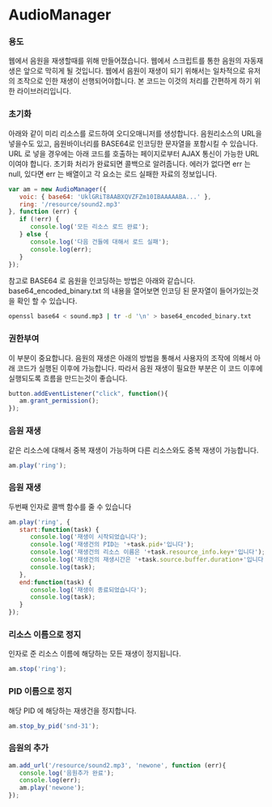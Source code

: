 # AudioManager

### 용도
웹에서 음원을 재생할때를 위해 만들어졌습니다.
웹에서 스크립트를 통한 음원의 자동재생은 앞으로 막히게 될 것입니다.
웹에서 음원이 재생이 되기 위해서는 일차적으로 유저의 조작으로 인한 재생이 선행되어야합니다.
본 코드는 이것의 처리를 간편하게 하기 위한 라이브러리입니다.

### 초기화
아래와 같이 미리 리소스를 로드하여 오디오매니저를 생성합니다.
음원리소스의 URL을 넣을수도 있고, 음원바이너리를 BASE64로 인코딩한 문자열을 포함시킬 수 있습니다.
URL 로 넣을 경우에는 아래 코드를 호출하는 페이지로부터 AJAX 통신이 가능한 URL이여야 합니다.
초기화 처리가 완료되면 콜백으로 알려줍니다. 에러가 없다면 err 는 null, 있다면 err 는 배열이고 각 요소는 로드 실패한 자료의 정보입니다.
```js
var am = new AudioManager({
   voic: { base64: 'UklGRiT8AABXQVZFZm10IBAAAAABA...' },
   ring: '/resource/sound2.mp3'
}, function (err) {
   if (!err) {
      console.log('모든 리소스 로드 완료');
   } else {
      console.log('다음 건들에 대해서 로드 실패');
      console.log(err);
   }
});
```
참고로 BASE64 로 음원을 인코딩하는 방법은 아래와 같습니다.
base64_encoded_binary.txt 의 내용을 열어보면 인코딩 된 문자열이 들어가있는것을 확인 할 수 있습니다.
```bash
openssl base64 < sound.mp3 | tr -d '\n' > base64_encoded_binary.txt
```

### 권한부여
이 부분이 중요합니다.
음원의 재생은 아래의 방법을 통해서 사용자의 조작에 의해서 아래 코드가 실행된 이후에 가능합니다.
따라서 음원 재생이 필요한 부분은 이 코드 이후에 실행되도록 흐름을 만드는것이 좋습니다.
```js
button.addEventListener("click", function(){
   am.grant_permission();
});
```

### 음원 재생
같은 리소스에 대해서 중복 재생이 가능하며 다른 리소스와도 중복 재생이 가능합니다.
```js
am.play('ring');
```

### 음원 재생
두번째 인자로 콜백 함수를 줄 수 있습니다
```js
am.play('ring', {
   start:function(task) {
      console.log('재생이 시작되었습니다');
      console.log('재생건의 PID는 '+task.pid+'입니다');
      console.log('재생건의 리소스 이름은 '+task.resource_info.key+'입니다');
      console.log('재생건의 재생시간은 '+task.source.buffer.duration+'입니다');
      console.log(task);
   },
   end:function(task) {
      console.log('재생이 종료되었습니다');
      console.log(task);
   }
});
```

### 리소스 이름으로 정지
인자로 준 리소스 이름에 해당하는 모든 재생이 정지됩니다.
```js
am.stop('ring');
```

### PID 이름으로 정지
해당 PID 에 해당하는 재생건을 정지합니다.
```js
am.stop_by_pid('snd-31');
```

### 음원의 추가
```js
am.add_url('/resource/sound2.mp3', 'newone', function (err){
   console.log('음원추가 완료');
   console.log(err);
   am.play('newone');
});
```
